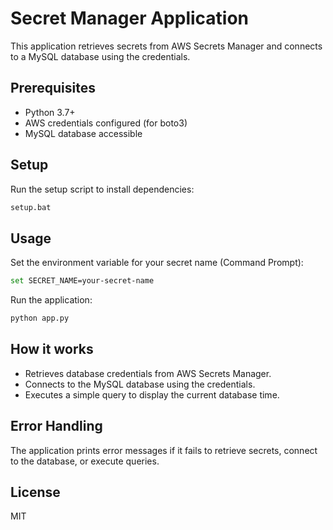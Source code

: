 # Secret Manager Application

This application retrieves secrets from AWS Secrets Manager and connects to a MySQL database using the credentials.

## Prerequisites

- Python 3.7+
- AWS credentials configured (for boto3)
- MySQL database accessible

## Setup

Run the setup script to install dependencies:
```sh
setup.bat
```

## Usage

Set the environment variable for your secret name (Command Prompt):
```sh
set SECRET_NAME=your-secret-name
```

Run the application:
```sh
python app.py
```

## How it works

- Retrieves database credentials from AWS Secrets Manager.
- Connects to the MySQL database using the credentials.
- Executes a simple query to display the current database time.

## Error Handling

The application prints error messages if it fails to retrieve secrets, connect to the database, or execute queries.

## License

MIT